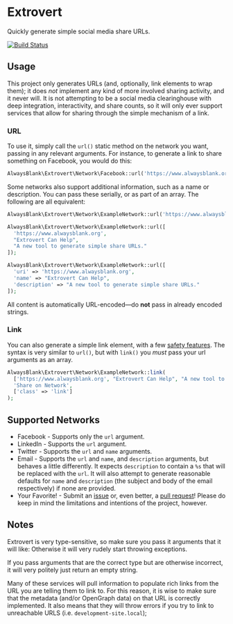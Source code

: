 # Extrovert

Quickly generate simple social media share URLs.

[![Build Status](https://travis-ci.org/alwaysblank/extrovert.svg?branch=master)](https://travis-ci.org/alwaysblank/extrovert)

## Usage

This project only generates URLs (and, optionally, link elements to wrap them); it does *not* implement any kind of more involved sharing activity, and it never will. It is not attempting to be a social media clearinghouse with deep integration, interactivity, and share counts, so it will only ever support services that allow for sharing through the simple mechanism of a link.

### URL

To use it, simply call the `url()` static method on the network you want, passing in any relevant arguments. For instance, to generate a link to share something on Facebook, you would do this:

```php
AlwaysBlank\Extrovert\Network\Facebook::url('https://www.alwaysblank.org');
```

Some networks also support additional information, such as a name or description. You can pass these serially, or as part of an array. The following are all equivalent:

```php
AlwaysBlank\Extrovert\Network\ExampleNetwork::url('https://www.alwaysblank.org', "Extrovert Can Help", "A new tool to generate simple share URLs.");

AlwaysBlank\Extrovert\Network\ExampleNetwork::url([
  'https://www.alwaysblank.org', 
  "Extrovert Can Help", 
  "A new tool to generate simple share URLs."
]);

AlwaysBlank\Extrovert\Network\ExampleNetwork::url([
  'uri' => 'https://www.alwaysblank.org', 
  'name' => "Extrovert Can Help", 
  'description' => "A new tool to generate simple share URLs."
]);
```

All content is automatically URL-encoded—do **not** pass in already encoded strings.

### Link

You can also generate a simple link element, with a few [safety features](https://www.jitbit.com/alexblog/256-targetblank---the-most-underestimated-vulnerability-ever/). The syntax is very similar to `url()`, but with `link()` you *must* pass your url arguments as an array.

```php
AlwaysBlank\Extrovert\Network\ExampleNetwork::link(
  ['https://www.alwaysblank.org', "Extrovert Can Help", "A new tool to generate simple share URLs."],
  'Share on Network',
  ['class' => 'link']
);
```

## Supported Networks

- Facebook - Supports only the `url` argument.
- LinkedIn - Supports the `url` argument.
- Twitter - Supports the `url` and `name` arguments.
- Email - Supports the `url` and `name`, and `description` arguments, but behaves a little differently. It expects `description` to contain a `%s` that will be replaced with the `url`. It will also attempt to generate reasonable defaults for `name` and `description` (the subject and body of the email respectively) if none are provided.
- Your Favorite! - Submit an [issue](https://github.com/alwaysblank/extrovert/issues/new) or, even better, a [pull request](https://github.com/alwaysblank/extrovert/pulls)! Please do keep in mind the limitations and intentions of the project, however.

## Notes

Extrovert is very type-sensitive, so make sure you pass it arguments that it will like: Otherwise it will very rudely start throwing exceptions.

If you pass arguments that are the correct type but are otherwise incorrect, it will very politely just return an empty string. 

Many of these services will pull information to populate rich links from the URL you are telling them to link to. For this reason, it is wise to make sure that the metadata (and/or OpenGraph data) on that URL is correctly implemented. It also means that they will throw errors if you try to link to unreachable URLS (i.e. `development-site.local`); 

